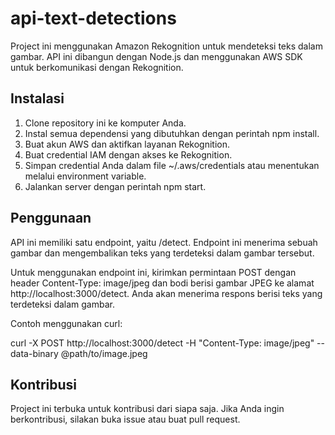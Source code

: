 # api-text-detections
<p>Project ini menggunakan Amazon Rekognition untuk mendeteksi teks dalam gambar. API ini dibangun dengan Node.js dan menggunakan AWS SDK untuk berkomunikasi dengan Rekognition.</p>

<h2><b>Instalasi</b></h2>
<ol>
  <li>Clone repository ini ke komputer Anda.</li>
  <li>Instal semua dependensi yang dibutuhkan dengan perintah npm install.</li>
  <li>Buat akun AWS dan aktifkan layanan Rekognition.</li>
  <li>Buat credential IAM dengan akses ke Rekognition.</li>
  <li>Simpan credential Anda dalam file ~/.aws/credentials atau menentukan melalui environment variable.</li>
  <li>Jalankan server dengan perintah npm start.</li>
</ol>

<h2><b>Penggunaan</b></h2>
<p>API ini memiliki satu endpoint, yaitu /detect. Endpoint ini menerima sebuah gambar dan mengembalikan teks yang terdeteksi dalam gambar tersebut.

Untuk menggunakan endpoint ini, kirimkan permintaan POST dengan header Content-Type: image/jpeg dan bodi berisi gambar JPEG ke alamat http://localhost:3000/detect. Anda akan menerima respons berisi teks yang terdeteksi dalam gambar.

Contoh menggunakan curl:</p>
<p>curl -X POST http://localhost:3000/detect -H "Content-Type: image/jpeg" --data-binary @path/to/image.jpeg</p>
  
<h2><b>Kontribusi</b></h2>
<p>Project ini terbuka untuk kontribusi dari siapa saja. Jika Anda ingin berkontribusi, silakan buka issue atau buat pull request.</p>
